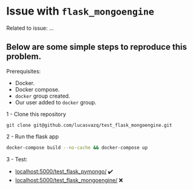 # Issue with `flask_mongoengine`

Related to issue: ...

## Below are some simple steps to reproduce this problem.

Prerequisites:
  - Docker.
  - Docker compose.
  - `docker` group created.
  - Our user added to `docker` group.

1 - Clone this repository
```
git clone git@github.com/lucasvazq/test_flask_mongoengine.git
```

2 - Run the flask app
```sh
docker-compose build --no-cache && docker-compose up
```

3 - Test:
  - [localhost:5000/test_flask_pymongo/](localhost:5000/test_flask_pymongo/) ✔️
  - [localhost:5000/test_flask_mongoengine/](localhost:5000/test_flask_mongoengine/) ❌
